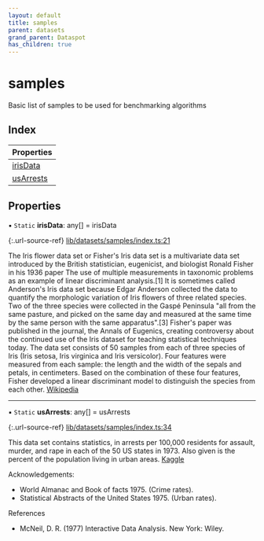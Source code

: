 ```yaml
---
layout: default
title: samples
parent: datasets
grand_parent: Dataspot
has_children: true
---
```


# samples

Basic list of samples to be used for benchmarking algorithms

## Index

| Properties |
|-----------|
| [irisData](#irisdata) |
| [usArrests](#usarrests) |

## Properties

▪ `Static` **irisData**: any[] = irisData

{:.url-source-ref}
[lib/datasets/samples/index.ts:21](https://github.com/ascentcore/dataspot/blob/aac35bc/lib/datasets/samples/index.ts#L21)

The Iris flower data set or Fisher's Iris data set is a multivariate data set introduced by the British statistician,
eugenicist, and biologist Ronald Fisher in his 1936 paper The use of multiple measurements in taxonomic problems as
an example of linear discriminant analysis.[1] It is sometimes called Anderson's Iris data set because Edgar Anderson
collected the data to quantify the morphologic variation of Iris flowers of three related species.
Two of the three species were collected in the Gaspé Peninsula "all from the same pasture, and picked on the same
day and measured at the same time by the same person with the same apparatus".[3] Fisher's paper was published in the
journal, the Annals of Eugenics, creating controversy about the continued use of the Iris dataset for teaching
statistical techniques today. The data set consists of 50 samples from each of three species of Iris
(Iris setosa, Iris virginica and Iris versicolor). Four features were measured from each sample: the length and the
width of the sepals and petals, in centimeters. Based on the combination of these four features, Fisher developed a
linear discriminant model to distinguish the species from each other. [Wikipedia](https://en.wikipedia.org/wiki/Iris_flower_data_set)

___

▪ `Static` **usArrests**: any[] = usArrests

{:.url-source-ref}
[lib/datasets/samples/index.ts:34](https://github.com/ascentcore/dataspot/blob/aac35bc/lib/datasets/samples/index.ts#L34)

This data set contains statistics, in arrests per 100,000 residents for assault, murder, and rape in each of
the 50 US states in 1973. Also given is the percent of the population living in urban areas. [Kaggle](https://www.kaggle.com/deepakg/usarrests)

Acknowledgements:
 - World Almanac and Book of facts 1975. (Crime rates).
 - Statistical Abstracts of the United States 1975. (Urban rates).

 References
 - McNeil, D. R. (1977) Interactive Data Analysis. New York: Wiley.
